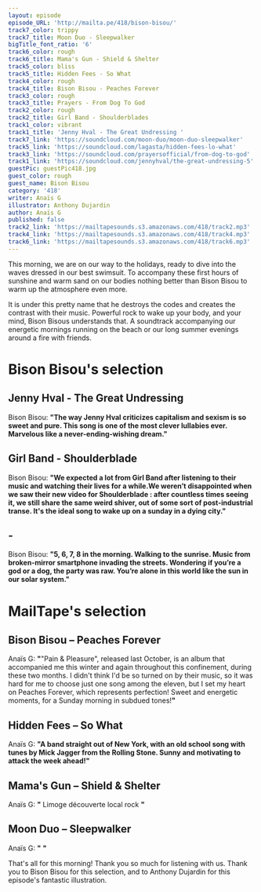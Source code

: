 ```yaml
---
layout: episode
episode_URL: 'http://mailta.pe/418/bison-bisou/'
track7_color: trippy
track7_title: Moon Duo - Sleepwalker
bigTitle_font_ratio: '6'
track6_color: rough
track6_title: Mama's Gun - Shield & Shelter
track5_color: bliss
track5_title: Hidden Fees - So What
track4_color: rough
track4_title: Bison Bisou - Peaches Forever
track3_color: rough
track3_title: Prayers - From Dog To God
track2_color: rough
track2_title: Girl Band - Shoulderblades
track1_color: vibrant
track1_title: 'Jenny Hval - The Great Undressing '
track7_link: 'https://soundcloud.com/moon-duo/moon-duo-sleepwalker'
track5_link: 'https://soundcloud.com/lagasta/hidden-fees-lo-what'
track3_link: 'https://soundcloud.com/prayersofficial/from-dog-to-god'
track1_link: 'https://soundcloud.com/jennyhval/the-great-undressing-5'
guestPic: guestPic418.jpg
guest_color: rough
guest_name: Bison Bisou
category: '418'
writer: Anaïs G
illustrator: Anthony Dujardin
author: Anaïs G
published: false
track2_link: 'https://mailtapesounds.s3.amazonaws.com/418/track2.mp3'
track4_link: 'https://mailtapesounds.s3.amazonaws.com/418/track4.mp3'
track6_link: 'https://mailtapesounds.s3.amazonaws.com/418/track6.mp3'
---
```

<p id="introduction">This morning, we are on our way to the holidays, ready to dive into the waves dressed in our best swimsuit. To accompany these first hours of sunshine and warm sand on our bodies nothing better than Bison Bisou to warm up the atmosphere even more.
  
It is under this pretty name that he destroys the codes and creates the contrast with their music. Powerful rock to wake up your body, and your mind, Bison Bisous understands that. A soundtrack accompanying our energetic mornings running on the beach or our long summer evenings around a fire with friends.
</p>

# Bison Bisou's selection

## Jenny Hval - The Great Undressing
Bison Bisou: **"**The way Jenny Hval criticizes capitalism and sexism is so sweet and pure. This song is one of the most clever lullabies ever. Marvelous like a never-ending-wishing dream.**"**

## Girl Band - Shoulderblade
Bison Bisou: **"**We expected a lot from Girl Band after listening to their music and watching their lives for a while.We weren’t disappointed when we saw their new video for Shoulderblade : after countless times seeing it, we still share the same weird shiver, out of some sort of post-industrial transe. It's the ideal song to wake up on a sunday in a dying city.**"** 

##  - 
Bison Bisou: **"**5, 6, 7, 8 in the morning. Walking to the sunrise. Music from broken-mirror smartphone invading the streets. Wondering if you’re a god or a dog, the party was raw. You’re alone in this world like the sun in our solar system.**"**

# MailTape's selection

## Bison Bisou – Peaches Forever
Anaïs G: **"**"Pain & Pleasure", released last October, is an album that accompanied me this winter and again throughout this confinement, during these two months. I didn't think I'd be so turned on by their music, so it was hard for me to choose just one song among the eleven, but I set my heart on Peaches Forever, which represents perfection! Sweet and energetic moments, for a Sunday morning in subdued tones!**"**

## Hidden Fees – So What
Anaïs G: **"**A band straight out of New York, with an old school song with tunes by Mick Jagger from the Rolling Stone. Sunny and motivating to attack the week ahead!**"**

## Mama's Gun – Shield & Shelter
Anaïs G: **"** Limoge découverte local rock **"**

## Moon Duo  – Sleepwalker
Anaïs G: **"**  **"**


<p id="outroduction">That's all for this morning! Thank you so much for listening with us. Thank you to Bison Bisou for this selection, and to Anthony Dujardin for this episode's fantastic illustration.</p>
